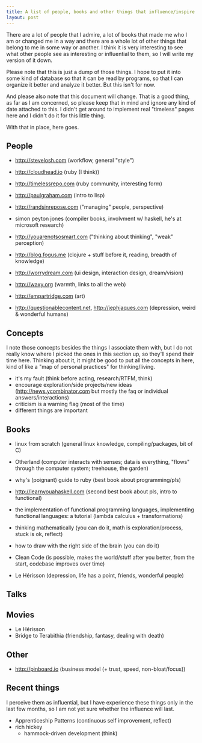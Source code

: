 ```yaml
---
title: A list of people, books and other things that influence/inspire me
layout: post
---
```


There are a lot of people that I admire, a lot of books that made me who
I am or changed me in a way and there are a whole lot of other things
that belong to me in some way or another. I think it is very interesting
to see what other people see as interesting or influential to them, so I
will write my version of it down.

Please note that this is just a dump of those things. I hope to put it
into some kind of database so that it can be read by programs, so that I
can organize it better and analyze it better. But this isn't for now.

And please also note that this document will change. That is a good
thing, as far as I am concerned, so please keep that in mind and ignore
any kind of date attached to this. I didn't get around to implement real
"timeless" pages here and I didn't do it for this little thing.

With that in place, here goes.

## People

* <http://stevelosh.com> (workflow, general "style")
* <http://cloudhead.io> (ruby (I think))
* <http://timelessrepo.com> (ruby community, interesting form)
* <http://paulgraham.com> (intro to lisp)
* <http://randsinrepose.com> ("managing" people, perspective)
* simon peyton jones (compiler books, involvment w/ haskell, he's at
  microsoft research)
* <http://youarenotsosmart.com> ("thinking about thinking", "weak" perception)
* <http://blog.fogus.me> (clojure + stuff before it, reading, breadth of
  knowledge)

* <http://worrydream.com> (ui design, interaction design, dream/vision)
* <http://waxy.org> (warmth, links to all the web)

* <http://empartridge.com> (art)
* <http://questionablecontent.net>, <http://jephjaques.com> (depression,
  weird & wonderful humans)

## Concepts

I note those concepts besides the things I associate them with, but I do
not really know where I picked the ones in this section up, so they'll
spend their time here. Thinking about it, it might be good to put all
the concepts in here, kind of like a "map of personal practices" for
thinking/living.

* it's my fault (think before acting, research/RTFM, think)
* encourage exploration/side projects/new ideas
  (<http://news.ycombinator.com> but mostly the faq or individual
  answers/interactions)
* criticism is a warning flag (most of the time)
* different things are important

## Books

* linux from scratch (general linux knowledge, compiling/packages, bit
  of C)
* Otherland (computer interacts with senses; data is everything, "flows"
  through the computer system; treehouse, the garden)
* why's (poignant) guide to ruby (best book about programming/pls)
* <http://learnyouahaskell.com> (second best book about pls, intro to
  functional)
* the implementation of functional programming languages,
  implementing functional languages: a tutorial (lambda calculus + transformations)

* thinking mathematically (you can do it, math is exploration/process,
  stuck is ok, reflect)
* how to draw with the right side of the brain (you can do it)

* Clean Code (is possible, makes the world/stuff after you better, from
  the start, codebase improves over time)

* Le Hérisson (depression, life has a point, friends, wonderful people)

## Talks

## Movies

* Le Hérisson
* Bridge to Terabithia (friendship, fantasy, dealing with death)

## Other

* <http://pinboard.io> (business model (+ trust, speed, non-bloat/focus))

## Recent things

I perceive them as influential, but I have experience these things only
in the last few months, so I am not yet sure whether the influence will
last.

* Apprenticeship Patterns (continuous self improvement, reflect)
* rich hickey
    * hammock-driven development (think)
